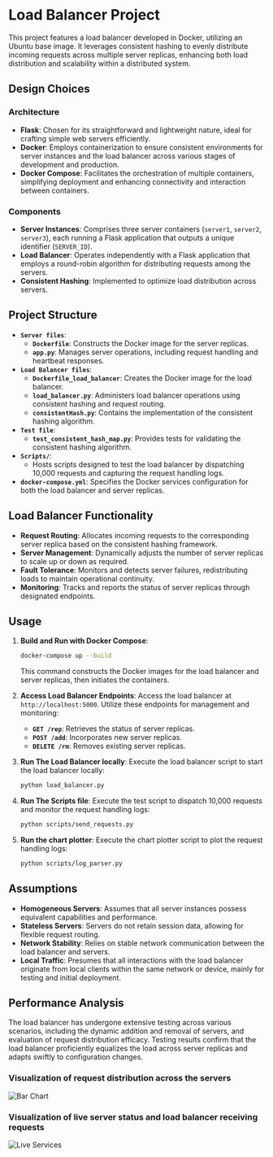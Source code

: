# Load Balancer Project

This project features a load balancer developed in Docker, utilizing an Ubuntu base image. It leverages consistent hashing to evenly distribute incoming requests across multiple server replicas, enhancing both load distribution and scalability within a distributed system.

## Design Choices

### Architecture
- **Flask**: Chosen for its straightforward and lightweight nature, ideal for crafting simple web servers efficiently.
- **Docker**: Employs containerization to ensure consistent environments for server instances and the load balancer across various stages of development and production.
- **Docker Compose**: Facilitates the orchestration of multiple containers, simplifying deployment and enhancing connectivity and interaction between containers.

### Components
- **Server Instances**: Comprises three server containers (`server1`, `server2`, `server3`), each running a Flask application that outputs a unique identifier (`SERVER_ID`).
- **Load Balancer**: Operates independently with a Flask application that employs a round-robin algorithm for distributing requests among the servers.
- **Consistent Hashing**: Implemented to optimize load distribution across servers.

## Project Structure

- **`Server files`**: 
  - **`Dockerfile`**: Constructs the Docker image for the server replicas.
  - **`app.py`**: Manages server operations, including request handling and heartbeat responses.
- **`Load Balancer files`**: 
  - **`Dockerfile_load_balancer`**: Creates the Docker image for the load balancer.
  - **`load_balancer.py`**: Administers load balancer operations using consistent hashing and request routing.
  - **`consistentHash.py`**: Contains the implementation of the consistent hashing algorithm.
- **`Test file`**:
  - **`test_consistent_hash_map.py`**: Provides tests for validating the consistent hashing algorithm.
- **`Scripts/`**:
  - Hosts scripts designed to test the load balancer by dispatching 10,000 requests and capturing the request handling logs.
- **`docker-compose.yml`**: Specifies the Docker services configuration for both the load balancer and server replicas.

## Load Balancer Functionality

- **Request Routing**: Allocates incoming requests to the corresponding server replica based on the consistent hashing framework.
- **Server Management**: Dynamically adjusts the number of server replicas to scale up or down as required.
- **Fault Tolerance**: Monitors and detects server failures, redistributing loads to maintain operational continuity.
- **Monitoring**: Tracks and reports the status of server replicas through designated endpoints.

## Usage

1. **Build and Run with Docker Compose**:
    ```bash
    docker-compose up --build
    ```
    This command constructs the Docker images for the load balancer and server replicas, then initiates the containers.

2. **Access Load Balancer Endpoints**:
    Access the load balancer at `http://localhost:5000`. Utilize these endpoints for management and monitoring:
    - **`GET /rep`**: Retrieves the status of server replicas.
    - **`POST /add`**: Incorporates new server replicas.
    - **`DELETE /rm`**: Removes existing server replicas.


3. **Run The Load Balancer locally**:
    Execute the load balancer script to start the load balancer locally:
    ```bash
    python load_balancer.py
    ```

4. **Run The Scripts file**:
    Execute the test script to dispatch 10,000 requests and monitor the request handling logs:
    ```bash
    python scripts/send_requests.py
    ```
5. **Run the chart plotter**:
    Execute the chart plotter script to plot the request handling logs:
    ```bash
    python scripts/log_parser.py
   ```

## Assumptions
- **Homogeneous Servers**: Assumes that all server instances possess equivalent capabilities and performance.
- **Stateless Servers**: Servers do not retain session data, allowing for flexible request routing.
- **Network Stability**: Relies on stable network communication between the load balancer and servers.
- **Local Traffic**: Presumes that all interactions with the load balancer originate from local clients within the same network or device, mainly for testing and initial deployment.

## Performance Analysis

The load balancer has undergone extensive testing across various scenarios, including the dynamic addition and removal of servers, and evaluation of request distribution efficacy. Testing results confirm that the load balancer proficiently equalizes the load across server replicas and adapts swiftly to configuration changes.

### Visualization of request distribution across the servers
![Bar Chart](scripts/bar_chart.png)

### Visualization of live server status and load balancer receiving requests
![Live Services](images/running_servers.png)
